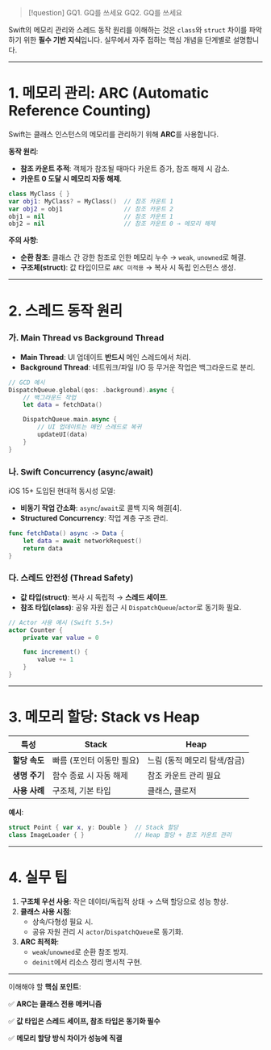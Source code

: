 >[!question]
>GQ1. GQ를 쓰세요
>GQ2. GQ를 쓰세요


Swift의 메모리 관리와 스레드 동작 원리를 이해하는 것은 `class`와 `struct` 차이를 파악하기 위한 **필수 기반 지식**입니다. 실무에서 자주 접하는 핵심 개념을 단계별로 설명합니다.

---

# 1. 메모리 관리: **ARC (Automatic Reference Counting)**

Swift는 클래스 인스턴스의 메모리를 관리하기 위해 **ARC**를 사용합니다.

**동작 원리**:

- **참조 카운트 추적**: 객체가 참조될 때마다 카운트 증가, 참조 해제 시 감소.
- **카운트 0 도달 시 메모리 자동 해제**.

```swift
class MyClass { }
var obj1: MyClass? = MyClass()  // 참조 카운트 1
var obj2 = obj1                 // 참조 카운트 2
obj1 = nil                      // 참조 카운트 1
obj2 = nil                      // 참조 카운트 0 → 메모리 해제

```

**주의 사항**:

- **순환 참조**: 클래스 간 강한 참조로 인한 메모리 누수 → `weak`, `unowned`로 해결.
- **구조체(struct)**: 값 타입이므로 `ARC 미적용` → 복사 시 독립 인스턴스 생성.

---

# 2. 스레드 동작 원리

### 가. **Main Thread vs Background Thread**

- **Main Thread**: UI 업데이트 **반드시** 메인 스레드에서 처리.
- **Background Thread**: 네트워크/파일 I/O 등 무거운 작업은 백그라운드로 분리.

```swift
// GCD 예시
DispatchQueue.global(qos: .background).async {
    // 백그라운드 작업
    let data = fetchData()

    DispatchQueue.main.async {
        // UI 업데이트는 메인 스레드로 복귀
        updateUI(data)
    }
}

```

### 나. **Swift Concurrency (async/await)**

iOS 15+ 도입된 현대적 동시성 모델:

- **비동기 작업 간소화**: `async`/`await`로 콜백 지옥 해결[4].
- **Structured Concurrency**: 작업 계층 구조 관리.

```swift
func fetchData() async -> Data {
    let data = await networkRequest()
    return data
}

```

### 다. **스레드 안전성 (Thread Safety)**

- **값 타입(struct)**: 복사 시 독립적 → **스레드 세이프**.
- **참조 타입(class)**: 공유 자원 접근 시 `DispatchQueue`/`actor`로 동기화 필요.

```swift
// Actor 사용 예시 (Swift 5.5+)
actor Counter {
    private var value = 0

    func increment() {
        value += 1
    }
}
```

---

# 3. 메모리 할당: **Stack vs Heap**

|특성|Stack|Heap|
|---|---|---|
|**할당 속도**|빠름 (포인터 이동만 필요)|느림 (동적 메모리 탐색/잠금)|
|**생명 주기**|함수 종료 시 자동 해제|참조 카운트 관리 필요|
|**사용 사례**|구조체, 기본 타입|클래스, 클로저|

**예시**:

```swift
struct Point { var x, y: Double }  // Stack 할당
class ImageLoader { }              // Heap 할당 + 참조 카운트 관리

```

---

# 4. 실무 팁

1. **구조체 우선 사용**: 작은 데이터/독립적 상태 → 스택 할당으로 성능 향상.
2. **클래스 사용 시점**:
    - 상속/다형성 필요 시.
    - 공유 자원 관리 시 `actor`/`DispatchQueue`로 동기화.
3. **ARC 최적화**:
    - `weak`/`unowned`로 순환 참조 방지.
    - `deinit`에서 리소스 정리 명시적 구현.

---

이해해야 할 **핵심 포인트**:

✅ **ARC는 클래스 전용 메커니즘**

✅ **값 타입은 스레드 세이프, 참조 타입은 동기화 필수**

✅ **메모리 할당 방식 차이가 성능에 직결**